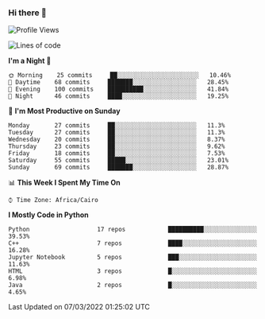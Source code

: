 ### Hi there 👋

<!--
**AMR-KELEG/AMR-KELEG** is a ✨ _special_ ✨ repository because its `README.md` (this file) appears on your GitHub profile.

Here are some ideas to get you started:

- 🔭 I’m currently working on ...
- 🌱 I’m currently learning ...
- 👯 I’m looking to collaborate on ...
- 🤔 I’m looking for help with ...
- 💬 Ask me about ...
- 📫 How to reach me: ...
- 😄 Pronouns: ...
- ⚡ Fun fact: ...
-->

<!--START_SECTION:waka-->
![Profile Views](http://img.shields.io/badge/Profile%20Views-1-blue)

![Lines of code](https://img.shields.io/badge/From%20Hello%20World%20I%27ve%20Written-2%20Million%20lines%20of%20code-blue)

**I'm a Night 🦉** 

```text
🌞 Morning    25 commits     ██░░░░░░░░░░░░░░░░░░░░░░░   10.46% 
🌆 Daytime    68 commits     ███████░░░░░░░░░░░░░░░░░░   28.45% 
🌃 Evening    100 commits    ██████████░░░░░░░░░░░░░░░   41.84% 
🌙 Night      46 commits     ████░░░░░░░░░░░░░░░░░░░░░   19.25%

```
📅 **I'm Most Productive on Sunday** 

```text
Monday       27 commits     ██░░░░░░░░░░░░░░░░░░░░░░░   11.3% 
Tuesday      27 commits     ██░░░░░░░░░░░░░░░░░░░░░░░   11.3% 
Wednesday    20 commits     ██░░░░░░░░░░░░░░░░░░░░░░░   8.37% 
Thursday     23 commits     ██░░░░░░░░░░░░░░░░░░░░░░░   9.62% 
Friday       18 commits     ██░░░░░░░░░░░░░░░░░░░░░░░   7.53% 
Saturday     55 commits     █████░░░░░░░░░░░░░░░░░░░░   23.01% 
Sunday       69 commits     ███████░░░░░░░░░░░░░░░░░░   28.87%

```


📊 **This Week I Spent My Time On** 

```text
⌚︎ Time Zone: Africa/Cairo

```

**I Mostly Code in Python** 

```text
Python                   17 repos            ██████████░░░░░░░░░░░░░░░   39.53% 
C++                      7 repos             ████░░░░░░░░░░░░░░░░░░░░░   16.28% 
Jupyter Notebook         5 repos             ███░░░░░░░░░░░░░░░░░░░░░░   11.63% 
HTML                     3 repos             █░░░░░░░░░░░░░░░░░░░░░░░░   6.98% 
Java                     2 repos             █░░░░░░░░░░░░░░░░░░░░░░░░   4.65%

```



 Last Updated on 07/03/2022 01:25:02 UTC
<!--END_SECTION:waka-->
